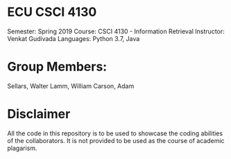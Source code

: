 # ECU CSCI 4130

Semester: Spring 2019
Course: CSCI 4130 - Information Retrieval
Instructor: Venkat Gudivada
Languages: Python 3.7, Java 

# Group Members:
Sellars, Walter
Lamm, William
Carson, Adam

# Disclaimer
All the code in this repository is to be used to showcase the coding abilities of the collaborators. It is not provided to be used as the course of academic plagarism.

